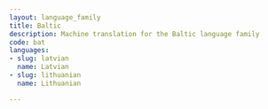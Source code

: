 ```yaml
---
layout: language_family
title: Baltic
description: Machine translation for the Baltic language family
code: bat
languages:
- slug: latvian
  name: Latvian
- slug: lithuanian
  name: Lithuanian

---
```



